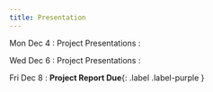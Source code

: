 ```yaml
---
title: Presentation
---
```


Mon Dec 4
: Project Presentations
  : []()

Wed Dec 6
: Project Presentations
  : []()

Fri Dec 8
: **Project Report Due**{: .label .label-purple }
